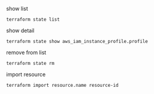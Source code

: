 
show list
```
terraform state list
```

show detail
```
terraform state show aws_iam_instance_profile.profile
```


remove from list
```
terraform state rm
```

import resource
```
terraform import resource.name resource-id
```
